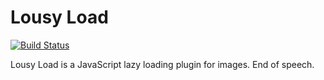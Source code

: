 # Lousy Load

[![Build Status](https://travis-ci.org/frxnz/lousy-load.svg?branch=master)](https://travis-ci.org/frxnz/lousy-load)

Lousy Load is a JavaScript lazy loading plugin for images. End of speech.

